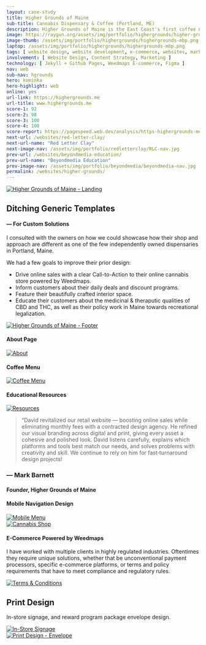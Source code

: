 ```yaml
---
layout: case-study
title: Higher Grounds of Maine
sub-title: Cannabis Dispensary & Coffee (Portland, ME)
description: Higher Grounds of Maine is the East Coast's first coffee & cannabis shop. I transitioned them off WordPress and developed a custom-built static site, cutting their monthly hosting fees to $0 and ending an annual contract with an agency. 
image: https://raygun.org/assets/img/portfolio/highergrounds/higher-grounds-nav.png
image-thumb: /assets/img/portfolio/highergrounds/highergrounds-mbp.png
laptop: /assets/img/portfolio/highergrounds/highergrounds-mbp.png
tags: [ website design, website development, e-commerce, websites, marketing ]
involvement: [ Website Design, Content Strategy, Marketing ]
technology: [ Jekyll + Github Pages, Weedmaps E-commerce, Figma ]
nav: web
sub-nav: hgrounds
hero: kominka
hero-highlight: web
online: yes
url-link: https://highergrounds.me
url-title: www.highergrounds.me
score-1: 92
score-2: 98
score-3: 100
score-4: 100
score-report: https://pagespeed.web.dev/analysis/https-highergrounds-me/taew13bq9w?form_factor=desktop
next-url: /websites/red-letter-clay/
next-url-name: "Red Letter Clay"
next-image-nav: /assets/img/portfolio/redletterclay/RLC-nav.jpg
prev-url: /websites/beyondmedia-education/
prev-url-name: "Beyondmedia Education"
prev-image-nav: /assets/img/portfolio/beyondmedia/beyondmedia-nav.jpg
permalink: /websites/higher-grounds/
---
```

<div class="container-fluid hgrounds bg-white">
<div class="container">
    <div class="row align-items-top gx-0 pt-5" id="trigger-1">
      <div class="col-lg-6 col-md-12 mt-5" data-aos="fade-up" data-aos-anchor-placement="top-bottom" data-aos-anchor="#trigger-1" data-aos-once="true">  
        <a href="/assets/img/portfolio/highergrounds/HG-homepage-top.jpg" class="glightboxGallery"><img src="/assets/img/portfolio/highergrounds/HG-homepage-top.jpg" class="img-fluid cursor-zoom border border-5" alt="Higher Grounds of Maine - Landing"></a>
      </div>  
      <div class="col-lg-6 col-md-12 mt-5 ps-sm-5" data-aos="fade-up" data-aos-anchor-placement="top-bottom" data-aos-anchor="#trigger-1" data-aos-once="true">
        <h2 class="hgrounds">Ditching Generic Templates</h2>
        <h4 class="hgrounds">&mdash; For Custom Solutions</h4>
        <p>I consulted with the owners on how we could showcase how their shop and approach are different as one of the few independently owned dispensaries in Portland, Maine.
        </p>
        <p>We had a few goals to improve their prior design:</p>
        <p><ul>
          <li><i class="fas fa-location-crosshairs hgrounds pe-3"></i><span class="fw-bold">Drive</span> online sales with a clear Call-to-Action to their online cannabis store powered by Weedmaps.</li>
          <li><i class="fas fa-location-crosshairs hgrounds pe-3"></i><span class="fw-bold">Inform</span> customers about their daily deals and discount programs.</li>
          <li><i class="fas fa-location-crosshairs hgrounds pe-3"></i><span class="fw-bold">Feature</span> their beautifully crafted interior space.</li>
          <li><i class="fas fa-location-crosshairs hgrounds pe-3"></i><span class="fw-bold">Educate</span> their customers about the medicinal & theraputic qualities of CBD and THC, as well as their policy work in Maine towards recreational legalization.</li>
        </ul></p>
        <p class="mt-5"><a href="/assets/img/portfolio/highergrounds/HG-homepage-footer.jpg" class="glightboxGallery"><img src="/assets/img/portfolio/highergrounds/HG-homepage-footer.jpg" class="img-fluid cursor-zoom border border-5" data-aos="fade-up" data-aos-anchor-placement="top-bottom" data-aos-anchor="#trigger-1" data-aos-once="true" alt="Higher Grounds of Maine - Footer"></a></p>
      </div>
    </div>
  </div>
  <div class="container-fluid">
    <div class="row py-5" id="trigger-4">
        <div class="col-lg-4 mt-5" data-aos="fade-up" data-aos-once="true" data-aos-anchor="#trigger-4" data-aos-duration="400">
            <h4 class="hgrounds">About Page</h4>
            <a href="/assets/img/portfolio/highergrounds/HG-story.jpg" class="glightboxGallery"><img src="/assets/img/portfolio/highergrounds/HG-story.jpg" alt="About" class="img-fluid cursor-zoom border border-5"></a> 
        </div>
        <div class="col-lg-4 mt-5" data-aos="fade-up" data-aos-once="true" data-aos-anchor="#trigger-4" data-aos-duration="800">
            <h4 class="hgrounds">Coffee Menu</h4>
            <a href="/assets/img/portfolio/highergrounds/HG-coffee.jpg" class="glightboxGallery"><img src="/assets/img/portfolio/highergrounds/HG-coffee.jpg" alt="Coffee Menu" class="img-fluid cursor-zoom border border-5"></a> 
        </div>
        <div class="col-lg-4 mt-5" data-aos="fade-up" data-aos-once="true" data-aos-anchor="#trigger-4" data-aos-duration="1200">
            <h4 class="hgrounds">Educational Resources</h4>
            <a href="/assets/img/portfolio/highergrounds/HG-resources.jpg" class="glightboxGallery"><img src="/assets/img/portfolio/highergrounds/HG-resources.jpg" alt="Resources" class="img-fluid cursor-zoom border border-5"></a>
        </div>
    </div>
  </div>
</div>
  <div class="container-fluid halftone-hgrounds pt-5">
    <div class="row container mx-auto py-5 justify-content-center">
      <div class="col-md-7 col-sm-12">
        <blockquote class="text-white type-3 fs-4"><span class="fs-1 pe-1">&ldquo;</span>David revitalized our retail website — boosting online sales while eliminating monthly fees with a contracted design agency. He refined our visual branding across digital and print, giving every asset a cohesive and polished look. David listens carefully, explains which platforms and tools best match our needs, and solves problems with creativity and skill. We continue to rely on him for fast‑turnaround design projects!</blockquote>
        <h3 class="text-white mb-4">— Mark Barnett</h3>
        <h4 class="fw-light type-3 mb-5 eyebrow text-uppercase text-center text-sm-start text-white border border-3 border-start border-end-0 border-top-0 border-bottom-0 ps-3">Founder, Higher Grounds of Maine</h4>
      </div>
    </div>
  </div>
  <div class="container-fluid hgrounds bg-white">
  <div class="container">
    <div class="row align-items-center justify-content-center pt-5" id="trigger-5">
      <div class="col-lg-6 col-md-12" data-aos="zoom-in-up" data-aos-once="true" data-aos-anchor="#trigger-5" data-aos-anchor-placement="top-bottom">
            <h4 class="hgrounds text-center">Mobile Navigation Design</h4>
            <a href="/assets/img/portfolio/highergrounds/HG-mobile-menu.png" class="glightboxGallery"><img src="/assets/img/portfolio/highergrounds/HG-mobile-menu.png" alt="Mobile Menu" class="img-fluid cursor-zoom"></a> 
      </div>
    </div>
    <div class="row align-items-center mb-5" id="trigger-6">
      <div class="col-lg-6 col-md-12" data-aos="fade-up" data-aos-once="true" data-aos-anchor="#trigger-6" data-aos-anchor-placement="top-bottom">
            <a href="/assets/img/portfolio/highergrounds/HG-cannabis.jpg" class="glightboxGallery"><img src="/assets/img/portfolio/highergrounds/HG-cannabis.jpg" alt="Cannabis Shop" class="img-fluid cursor-zoom border border-5"></a> 
      </div>
      <div class="col-lg-6 col-md-12 mt-5 ps-sm-5" data-aos="fade-up" data-aos-once="true" data-aos-anchor="#trigger-6" data-aos-anchor-placement="top-bottom">
        <h4 class="hgrounds">E-Commerce Powered by Weedmaps</h4>
        <p>I have worked with multiple clients in highly regulated industries. Oftentimes they require unique solutions, whether that be unconventional payment processors, specific e-commerce platforms, or terms and policy requirements that have to meet compliance and regulatory rules.</p>
        <a href="/assets/img/portfolio/highergrounds/HG-terms-conditions.jpg" class="glightboxGallery"><img src="/assets/img/portfolio/highergrounds/HG-terms-conditions.jpg" alt="Terms & Conditions" class="img-fluid cursor-zoom border border-5 mt-5"></a> 
      </div>
    </div>
    <div class="row align-items-center justify-content-center py-5" id="trigger-7">
      <div class="col-12">
        <h2 class="hgrounds">Print Design</h2>
        <p>In-store signage, and reward program package envelope design.</p> 
      </div>
      <div class="col-lg-4 col-md-12" data-aos="fade-up" data-aos-once="true" data-aos-anchor="#trigger-7" data-aos-anchor-placement="top-bottom">
          <a href="/assets/img/portfolio/highergrounds/HG-signage.jpg" class="glightboxGallery"><img src="/assets/img/portfolio/highergrounds/HG-signage.jpg" alt="In-Store Signage" class="img-fluid cursor-zoom my-5"></a> 
      </div>
      <div class="col-lg-8 col-md-12" data-aos="fade-up" data-aos-once="true" data-aos-anchor="#trigger-7" data-aos-anchor-placement="top-bottom">
        <a href="/assets/img/portfolio/highergrounds/HG-envelope.png" class="glightboxGallery"><img src="/assets/img/portfolio/highergrounds/HG-envelope.png" alt="Print Design - Envelope" class="img-fluid cursor-zoom"></a> 
      </div>
    </div>
  </div>
</div>